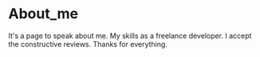# About_me
It's a page to speak about me. My skills as a freelance developer. I accept the constructive reviews. Thanks for everything.
